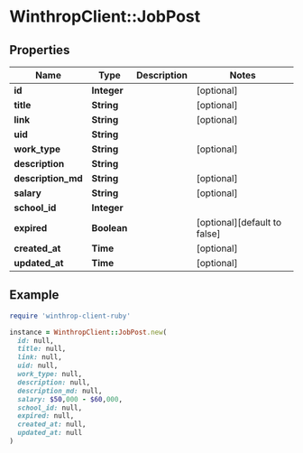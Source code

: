 # WinthropClient::JobPost

## Properties

| Name | Type | Description | Notes |
| ---- | ---- | ----------- | ----- |
| **id** | **Integer** |  | [optional] |
| **title** | **String** |  | [optional] |
| **link** | **String** |  | [optional] |
| **uid** | **String** |  |  |
| **work_type** | **String** |  | [optional] |
| **description** | **String** |  |  |
| **description_md** | **String** |  | [optional] |
| **salary** | **String** |  | [optional] |
| **school_id** | **Integer** |  |  |
| **expired** | **Boolean** |  | [optional][default to false] |
| **created_at** | **Time** |  | [optional] |
| **updated_at** | **Time** |  | [optional] |

## Example

```ruby
require 'winthrop-client-ruby'

instance = WinthropClient::JobPost.new(
  id: null,
  title: null,
  link: null,
  uid: null,
  work_type: null,
  description: null,
  description_md: null,
  salary: $50,000 - $60,000,
  school_id: null,
  expired: null,
  created_at: null,
  updated_at: null
)
```

